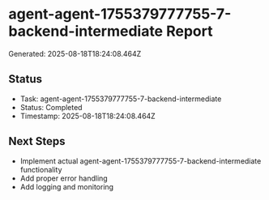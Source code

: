 # agent-agent-1755379777755-7-backend-intermediate Report

Generated: 2025-08-18T18:24:08.464Z

## Status
- Task: agent-agent-1755379777755-7-backend-intermediate
- Status: Completed
- Timestamp: 2025-08-18T18:24:08.464Z

## Next Steps
- Implement actual agent-agent-1755379777755-7-backend-intermediate functionality
- Add proper error handling
- Add logging and monitoring
